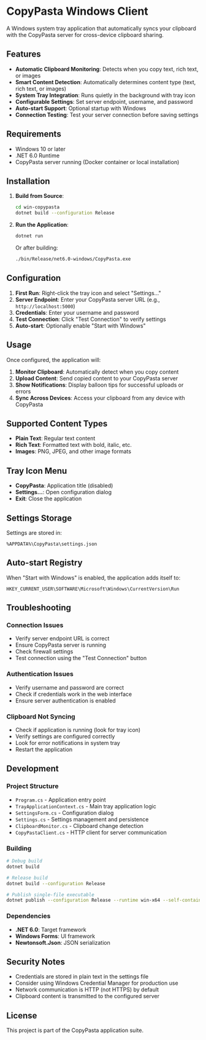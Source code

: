 # CopyPasta Windows Client

A Windows system tray application that automatically syncs your clipboard with the CopyPasta server for cross-device clipboard sharing.

## Features

- **Automatic Clipboard Monitoring**: Detects when you copy text, rich text, or images
- **Smart Content Detection**: Automatically determines content type (text, rich text, or images)
- **System Tray Integration**: Runs quietly in the background with tray icon
- **Configurable Settings**: Set server endpoint, username, and password
- **Auto-start Support**: Optional startup with Windows
- **Connection Testing**: Test your server connection before saving settings

## Requirements

- Windows 10 or later
- .NET 6.0 Runtime
- CopyPasta server running (Docker container or local installation)

## Installation

1. **Build from Source**:
   ```bash
   cd win-copypasta
   dotnet build --configuration Release
   ```

2. **Run the Application**:
   ```bash
   dotnet run
   ```

   Or after building:
   ```bash
   ./bin/Release/net6.0-windows/CopyPasta.exe
   ```

## Configuration

1. **First Run**: Right-click the tray icon and select "Settings..."
2. **Server Endpoint**: Enter your CopyPasta server URL (e.g., `http://localhost:5000`)
3. **Credentials**: Enter your username and password
4. **Test Connection**: Click "Test Connection" to verify settings
5. **Auto-start**: Optionally enable "Start with Windows"

## Usage

Once configured, the application will:

1. **Monitor Clipboard**: Automatically detect when you copy content
2. **Upload Content**: Send copied content to your CopyPasta server
3. **Show Notifications**: Display balloon tips for successful uploads or errors
4. **Sync Across Devices**: Access your clipboard from any device with CopyPasta

## Supported Content Types

- **Plain Text**: Regular text content
- **Rich Text**: Formatted text with bold, italic, etc.
- **Images**: PNG, JPEG, and other image formats

## Tray Icon Menu

- **CopyPasta**: Application title (disabled)
- **Settings...**: Open configuration dialog
- **Exit**: Close the application

## Settings Storage

Settings are stored in:
```
%APPDATA%\CopyPasta\settings.json
```

## Auto-start Registry

When "Start with Windows" is enabled, the application adds itself to:
```
HKEY_CURRENT_USER\SOFTWARE\Microsoft\Windows\CurrentVersion\Run
```

## Troubleshooting

### Connection Issues
- Verify server endpoint URL is correct
- Ensure CopyPasta server is running
- Check firewall settings
- Test connection using the "Test Connection" button

### Authentication Issues
- Verify username and password are correct
- Check if credentials work in the web interface
- Ensure server authentication is enabled

### Clipboard Not Syncing
- Check if application is running (look for tray icon)
- Verify settings are configured correctly
- Look for error notifications in system tray
- Restart the application

## Development

### Project Structure
- `Program.cs` - Application entry point
- `TrayApplicationContext.cs` - Main tray application logic
- `SettingsForm.cs` - Configuration dialog
- `Settings.cs` - Settings management and persistence
- `ClipboardMonitor.cs` - Clipboard change detection
- `CopyPastaClient.cs` - HTTP client for server communication

### Building
```bash
# Debug build
dotnet build

# Release build
dotnet build --configuration Release

# Publish single-file executable
dotnet publish --configuration Release --runtime win-x64 --self-contained true -p:PublishSingleFile=true
```

### Dependencies
- **.NET 6.0**: Target framework
- **Windows Forms**: UI framework
- **Newtonsoft.Json**: JSON serialization

## Security Notes

- Credentials are stored in plain text in the settings file
- Consider using Windows Credential Manager for production use
- Network communication is HTTP (not HTTPS) by default
- Clipboard content is transmitted to the configured server

## License

This project is part of the CopyPasta application suite.